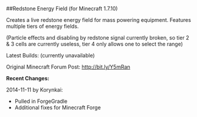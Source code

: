 ##Redstone Energy Field (for Minecraft 1.7.10)

Creates a live redstone energy field for mass powering equipment. Features multiple tiers of energy fields.

(Particle effects and disabling by redstone signal currently broken, so tier 2 & 3 cells are currently useless,
tier 4 only allows one to select the range)

Latest Builds: (currently unavailable)

Original Minecraft Forum Post: http://bit.ly/Y5mRan

**Recent Changes:**

2014-11-11 by Korynkai:

- Pulled in ForgeGradle
- Additional fixes for Minecraft Forge
